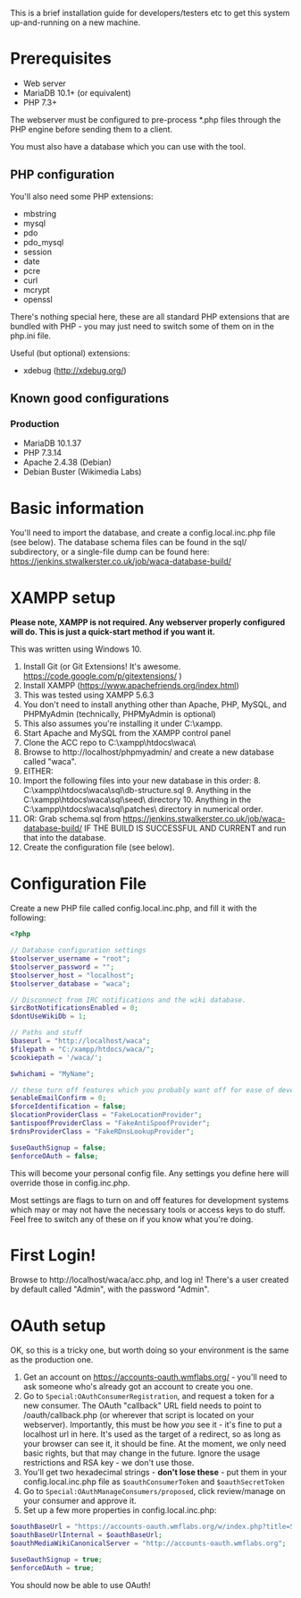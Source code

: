 This is a brief installation guide for developers/testers etc to get this system up-and-running on a new machine.

# Prerequisites

* Web server
* MariaDB 10.1+ (or equivalent)
* PHP 7.3+

The webserver must be configured to pre-process *.php files through the PHP engine before sending them to a client.

You must also have a database which you can use with the tool.

## PHP configuration
You'll also need some PHP extensions:

* mbstring
* mysql
* pdo
* pdo_mysql
* session
* date
* pcre
* curl
* mcrypt
* openssl

There's nothing special here, these are all standard PHP extensions that are bundled with PHP - you may 
just need to switch some of them on in the php.ini file.

Useful (but optional) extensions:
* xdebug (http://xdebug.org/)

## Known good configurations

### Production

* MariaDB 10.1.37
* PHP 7.3.14
* Apache 2.4.38 (Debian)
* Debian Buster (Wikimedia Labs)

# Basic information

You'll need to import the database, and create a config.local.inc.php file (see below). The database schema files can be found in the sql/ subdirectory, or a single-file dump can be found here: https://jenkins.stwalkerster.co.uk/job/waca-database-build/

# XAMPP setup

**Please note, XAMPP is not required. Any webserver properly configured will do. This is just a quick-start method if you want it.**

This was written using Windows 10.

1. Install Git (or Git Extensions! It's awesome. https://code.google.com/p/gitextensions/ )
2. Install XAMPP (https://www.apachefriends.org/index.html)
  3. This was tested using XAMPP 5.6.3
  4. You don't need to install anything other than Apache, PHP, MySQL, and PHPMyAdmin (technically, PHPMyAdmin is optional)
  5. This also assumes you're installing it under C:\xampp\.
5. Start Apache and MySQL from the XAMPP control panel
6. Clone the ACC repo to C:\xampp\htdocs\waca\
6. Browse to http://localhost/phpmyadmin/ and create a new database called "waca".
7. EITHER: 
  8. Import the following files into your new database in this order:
    8. C:\xampp\htdocs\waca\sql\db-structure.sql
    9. Anything in the C:\xampp\htdocs\waca\sql\seed\ directory
    10. Anything in the C:\xampp\htdocs\waca\sql\patches\ directory in numerical order.
  9. OR: Grab schema.sql from https://jenkins.stwalkerster.co.uk/job/waca-database-build/ IF THE BUILD IS SUCCESSFUL AND CURRENT and run that into the database.
10. Create the configuration file (see below).

# Configuration File
Create a new PHP file called config.local.inc.php, and fill it with the following:
```php
<?php

// Database configuration settings
$toolserver_username = "root";
$toolserver_password = "";
$toolserver_host = "localhost";
$toolserver_database = "waca";

// Disconnect from IRC notifications and the wiki database.
$ircBotNotificationsEnabled = 0;
$dontUseWikiDb = 1;

// Paths and stuff
$baseurl = "http://localhost/waca";
$filepath = "C:/xampp/htdocs/waca/"; 
$cookiepath = '/waca/';

$whichami = "MyName";

// these turn off features which you probably want off for ease of development.
$enableEmailConfirm = 0;
$forceIdentification = false;
$locationProviderClass = "FakeLocationProvider";
$antispoofProviderClass = "FakeAntiSpoofProvider";
$rdnsProviderClass = "FakeRDnsLookupProvider";

$useOauthSignup = false;
$enforceOAuth = false;

```

This will become your personal config file. Any settings you define here will override those in config.inc.php.

Most settings are flags to turn on and off features for development systems which may or may not have the necessary tools or access keys to do stuff. Feel free to switch any of these on if you know what you're doing.

# First Login!

Browse to http://localhost/waca/acc.php, and log in! There's a user created by default called "Admin", with the password "Admin".

# OAuth setup

OK, so this is a tricky one, but worth doing so your environment is the same as the production one.

1. Get an account on https://accounts-oauth.wmflabs.org/ - you'll need to ask someone who's already got an account to create you one.
2. Go to `Special:OAuthConsumerRegistration`, and request a token for a new consumer. The OAuth "callback" URL field needs to point to /oauth/callback.php (or wherever that script is located on your webserver). Importantly, this must be how *you* see it - it's fine to put a localhost url in here. It's used as the target of a redirect, so as long as your browser can see it, it should be fine. At the moment, we only need basic rights, but that may change in the future. Ignore the usage restrictions and RSA key - we don't use those.
3. You'll get two hexadecimal strings - **don't lose these** - put them in your config.local.inc.php file as `$oauthConsumerToken` and `$oauthSecretToken`
4. Go to `Special:OAuthManageConsumers/proposed`, click review/manage on your consumer and approve it.
5. Set up a few more properties in config.local.inc.php:

```php
$oauthBaseUrl = "https://accounts-oauth.wmflabs.org/w/index.php?title=Special:OAuth";
$oauthBaseUrlInternal = $oauthBaseUrl;
$oauthMediaWikiCanonicalServer = "http://accounts-oauth.wmflabs.org";

$useOauthSignup = true;
$enforceOAuth = true;
```

You should now be able to use OAuth!
